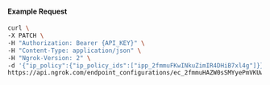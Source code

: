 <!-- Code generated for API Clients. DO NOT EDIT. -->

#### Example Request

```bash
curl \
-X PATCH \
-H "Authorization: Bearer {API_KEY}" \
-H "Content-Type: application/json" \
-H "Ngrok-Version: 2" \
-d '{"ip_policy":{"ip_policy_ids":["ipp_2fmmuFKwINkuZimIR4DHiB7xl4g"]}}' \
https://api.ngrok.com/endpoint_configurations/ec_2fmmuHAZW0sSMYyePmVKUwVbrFS
```
